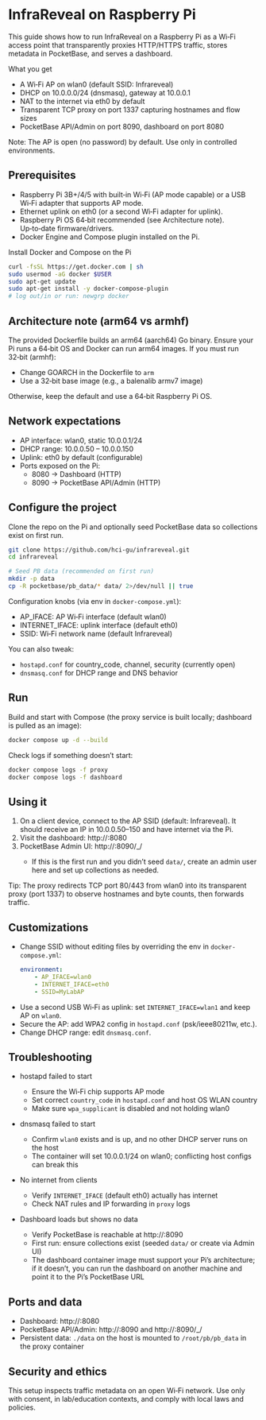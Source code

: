 # InfraReveal on Raspberry Pi

This guide shows how to run InfraReveal on a Raspberry Pi as a Wi‑Fi access point that transparently proxies HTTP/HTTPS traffic, stores metadata in PocketBase, and serves a dashboard.

What you get
- A Wi‑Fi AP on wlan0 (default SSID: Infrareveal)
- DHCP on 10.0.0.0/24 (dnsmasq), gateway at 10.0.0.1
- NAT to the internet via eth0 by default
- Transparent TCP proxy on port 1337 capturing hostnames and flow sizes
- PocketBase API/Admin on port 8090, dashboard on port 8080

Note: The AP is open (no password) by default. Use only in controlled environments.

## Prerequisites

- Raspberry Pi 3B+/4/5 with built‑in Wi‑Fi (AP mode capable) or a USB Wi‑Fi adapter that supports AP mode.
- Ethernet uplink on eth0 (or a second Wi‑Fi adapter for uplink).
- Raspberry Pi OS 64‑bit recommended (see Architecture note). Up‑to‑date firmware/drivers.
- Docker Engine and Compose plugin installed on the Pi.

Install Docker and Compose on the Pi
```bash
curl -fsSL https://get.docker.com | sh
sudo usermod -aG docker $USER
sudo apt-get update
sudo apt-get install -y docker-compose-plugin
# log out/in or run: newgrp docker
```

## Architecture note (arm64 vs armhf)

The provided Dockerfile builds an arm64 (aarch64) Go binary. Ensure your Pi runs a 64‑bit OS and Docker can run arm64 images. If you must run 32‑bit (armhf):
- Change GOARCH in the Dockerfile to `arm`
- Use a 32‑bit base image (e.g., a balenalib armv7 image)

Otherwise, keep the default and use a 64‑bit Raspberry Pi OS.

## Network expectations

- AP interface: wlan0, static 10.0.0.1/24
- DHCP range: 10.0.0.50 – 10.0.0.150
- Uplink: eth0 by default (configurable)
- Ports exposed on the Pi:
	- 8080 → Dashboard (HTTP)
	- 8090 → PocketBase API/Admin (HTTP)

## Configure the project

Clone the repo on the Pi and optionally seed PocketBase data so collections exist on first run.

```bash
git clone https://github.com/hci-gu/infrareveal.git
cd infrareveal

# Seed PB data (recommended on first run)
mkdir -p data
cp -R pocketbase/pb_data/* data/ 2>/dev/null || true
```

Configuration knobs (via env in `docker-compose.yml`):
- AP_IFACE: AP Wi‑Fi interface (default wlan0)
- INTERNET_IFACE: uplink interface (default eth0)
- SSID: Wi‑Fi network name (default Infrareveal)

You can also tweak:
- `hostapd.conf` for country_code, channel, security (currently open)
- `dnsmasq.conf` for DHCP range and DNS behavior

## Run

Build and start with Compose (the proxy service is built locally; dashboard is pulled as an image):
```bash
docker compose up -d --build
```

Check logs if something doesn’t start:
```bash
docker compose logs -f proxy
docker compose logs -f dashboard
```

## Using it

1) On a client device, connect to the AP SSID (default: Infrareveal). It should receive an IP in 10.0.0.50–150 and have internet via the Pi.
2) Visit the dashboard: http://<pi-ip>:8080
3) PocketBase Admin UI: http://<pi-ip>:8090/_/
	 - If this is the first run and you didn’t seed `data/`, create an admin user here and set up collections as needed.

Tip: The proxy redirects TCP port 80/443 from wlan0 into its transparent proxy (port 1337) to observe hostnames and byte counts, then forwards traffic.

## Customizations

- Change SSID without editing files by overriding the env in `docker-compose.yml`:
	```yaml
	environment:
		- AP_IFACE=wlan0
		- INTERNET_IFACE=eth0
		- SSID=MyLabAP
	```
- Use a second USB Wi‑Fi as uplink: set `INTERNET_IFACE=wlan1` and keep AP on `wlan0`.
- Secure the AP: add WPA2 config in `hostapd.conf` (psk/ieee80211w, etc.).
- Change DHCP range: edit `dnsmasq.conf`.

## Troubleshooting

- hostapd failed to start
	- Ensure the Wi‑Fi chip supports AP mode
	- Set correct `country_code` in `hostapd.conf` and host OS WLAN country
	- Make sure `wpa_supplicant` is disabled and not holding wlan0

- dnsmasq failed to start
	- Confirm `wlan0` exists and is up, and no other DHCP server runs on the host
	- The container will set 10.0.0.1/24 on wlan0; conflicting host configs can break this

- No internet from clients
	- Verify `INTERNET_IFACE` (default eth0) actually has internet
	- Check NAT rules and IP forwarding in `proxy` logs

- Dashboard loads but shows no data
	- Verify PocketBase is reachable at http://<pi-ip>:8090
	- First run: ensure collections exist (seeded `data/` or create via Admin UI)
	- The dashboard container image must support your Pi’s architecture; if it doesn’t, you can run the dashboard on another machine and point it to the Pi’s PocketBase URL

## Ports and data

- Dashboard: http://<pi-ip>:8080
- PocketBase API/Admin: http://<pi-ip>:8090 and http://<pi-ip>:8090/_/
- Persistent data: `./data` on the host is mounted to `/root/pb/pb_data` in the proxy container

## Security and ethics

This setup inspects traffic metadata on an open Wi‑Fi network. Use only with consent, in lab/education contexts, and comply with local laws and policies.

